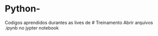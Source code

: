 # Python-
Codigos aprendidos durantes as lives de # Treinamento
  Abrir arquivos .ipynb no jypter notebook
